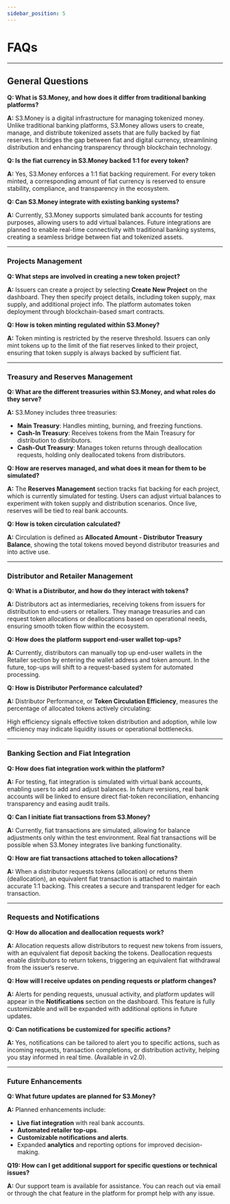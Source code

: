 ```yaml
---
sidebar_position: 5
---
```


# FAQs

---

## **General Questions**

**Q: What is S3.Money, and how does it differ from traditional banking platforms?**

**A:** S3.Money is a digital infrastructure for managing tokenized money. Unlike traditional banking platforms, S3.Money allows users to create, manage, and distribute tokenized assets that are fully backed by fiat reserves. It bridges the gap between fiat and digital currency, streamlining distribution and enhancing transparency through blockchain technology.

**Q: Is the fiat currency in S3.Money backed 1:1 for every token?**

**A:** Yes, S3.Money enforces a 1:1 fiat backing requirement. For every token minted, a corresponding amount of fiat currency is reserved to ensure stability, compliance, and transparency in the ecosystem.

**Q: Can S3.Money integrate with existing banking systems?**

**A:** Currently, S3.Money supports simulated bank accounts for testing purposes, allowing users to add virtual balances. Future integrations are planned to enable real-time connectivity with traditional banking systems, creating a seamless bridge between fiat and tokenized assets.

---

### **Projects Management**

**Q: What steps are involved in creating a new token project?**

**A:** Issuers can create a project by selecting **Create New Project** on the dashboard. They then specify project details, including token supply, max supply, and additional project info. The platform automates token deployment through blockchain-based smart contracts.

**Q: How is token minting regulated within S3.Money?**

**A:** Token minting is restricted by the reserve threshold. Issuers can only mint tokens up to the limit of the fiat reserves linked to their project, ensuring that token supply is always backed by sufficient fiat.

---

### **Treasury and Reserves Management**

**Q: What are the different treasuries within S3.Money, and what roles do they serve?**

**A:** S3.Money includes three treasuries:

- **Main Treasury**: Handles minting, burning, and freezing functions.
- **Cash-In Treasury**: Receives tokens from the Main Treasury for distribution to distributors.
- **Cash-Out Treasury**: Manages token returns through deallocation requests, holding only deallocated tokens from distributors.

**Q: How are reserves managed, and what does it mean for them to be simulated?**

**A:** The **Reserves Management** section tracks fiat backing for each project, which is currently simulated for testing. Users can adjust virtual balances to experiment with token supply and distribution scenarios. Once live, reserves will be tied to real bank accounts.

**Q: How is token circulation calculated?**

**A:** Circulation is defined as **Allocated Amount - Distributor Treasury Balance**, showing the total tokens moved beyond distributor treasuries and into active use.

---

### **Distributor and Retailer Management**

**Q: What is a Distributor, and how do they interact with tokens?**

**A:** Distributors act as intermediaries, receiving tokens from issuers for distribution to end-users or retailers. They manage treasuries and can request token allocations or deallocations based on operational needs, ensuring smooth token flow within the ecosystem.

**Q: How does the platform support end-user wallet top-ups?**

**A:** Currently, distributors can manually top up end-user wallets in the Retailer section by entering the wallet address and token amount. In the future, top-ups will shift to a request-based system for automated processing.

**Q: How is Distributor Performance calculated?**

**A:** Distributor Performance, or **Token Circulation Efficiency**, measures the percentage of allocated tokens actively circulating:

High efficiency signals effective token distribution and adoption, while low efficiency may indicate liquidity issues or operational bottlenecks.

---

### **Banking Section and Fiat Integration**

**Q: How does fiat integration work within the platform?**

**A:** For testing, fiat integration is simulated with virtual bank accounts, enabling users to add and adjust balances. In future versions, real bank accounts will be linked to ensure direct fiat-token reconciliation, enhancing transparency and easing audit trails.

**Q: Can I initiate fiat transactions from S3.Money?**

**A:** Currently, fiat transactions are simulated, allowing for balance adjustments only within the test environment. Real fiat transactions will be possible when S3.Money integrates live banking functionality.

**Q: How are fiat transactions attached to token allocations?**

**A:** When a distributor requests tokens (allocation) or returns them (deallocation), an equivalent fiat transaction is attached to maintain accurate 1:1 backing. This creates a secure and transparent ledger for each transaction.

---

### **Requests and Notifications**

**Q: How do allocation and deallocation requests work?**

**A:** Allocation requests allow distributors to request new tokens from issuers, with an equivalent fiat deposit backing the tokens. Deallocation requests enable distributors to return tokens, triggering an equivalent fiat withdrawal from the issuer’s reserve.

**Q: How will I receive updates on pending requests or platform changes?**

**A:** Alerts for pending requests, unusual activity, and platform updates will appear in the **Notifications** section on the dashboard. This feature is fully customizable and will be expanded with additional options in future updates.

**Q: Can notifications be customized for specific actions?**

**A:** Yes, notifications can be tailored to alert you to specific actions, such as incoming requests, transaction completions, or distribution activity, helping you stay informed in real time. (Available in v2.0).

---

### **Future Enhancements**

**Q: What future updates are planned for S3.Money?**

**A:** Planned enhancements include:

- **Live fiat integration** with real bank accounts.
- **Automated retailer top-ups**.
- **Customizable notifications and alerts**.
- Expanded **analytics** and reporting options for improved decision-making.

**Q19: How can I get additional support for specific questions or technical issues?**

**A:** Our support team is available for assistance. You can reach out via email or through the chat feature in the platform for prompt help with any issue.
